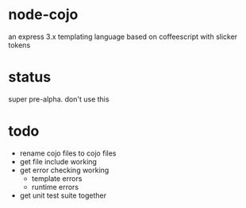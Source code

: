 node-cojo
=========
an express 3.x templating language based on coffeescript with slicker tokens

status
======
super pre-alpha. don't use this

todo
======
- rename cojo files to cojo files
- get file include working
- get error checking working
	 - template errors
	 - runtime errors
- get unit test suite together

